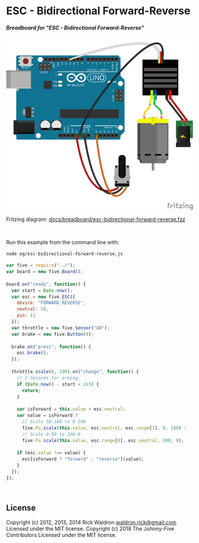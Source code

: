 <!--remove-start-->

# ESC - Bidirectional Forward-Reverse

<!--remove-end-->






##### Breadboard for "ESC - Bidirectional Forward-Reverse"



![docs/breadboard/esc-bidirectional-forward-reverse.png](breadboard/esc-bidirectional-forward-reverse.png)<br>

Fritzing diagram: [docs/breadboard/esc-bidirectional-forward-reverse.fzz](breadboard/esc-bidirectional-forward-reverse.fzz)

&nbsp;




Run this example from the command line with:
```bash
node eg/esc-bidirectional-forward-reverse.js
```


```javascript
var five = require("../");
var board = new five.Board();

board.on("ready", function() {
  var start = Date.now();
  var esc = new five.ESC({
    device: "FORWARD_REVERSE",
    neutral: 50,
    pin: 11
  });
  var throttle = new five.Sensor("A0");
  var brake = new five.Button(4);

  brake.on("press", function() {
    esc.brake();
  });

  throttle.scale(0, 100).on("change", function() {
    // 2 Seconds for arming.
    if (Date.now() - start < 2e3) {
      return;
    }

    var isForward = this.value > esc.neutral;
    var value = isForward ?
      // Scale 50-100 to 0-100
      five.Fn.scale(this.value, esc.neutral, esc.range[1], 0, 100) :
      // Scale 0-50 to 100-0
      five.Fn.scale(this.value, esc.range[0], esc.neutral, 100, 0);

    if (esc.value !== value) {
      esc[isForward ? "forward" : "reverse"](value);
    }
  });
});

```








&nbsp;

<!--remove-start-->

## License
Copyright (c) 2012, 2013, 2014 Rick Waldron <waldron.rick@gmail.com>
Licensed under the MIT license.
Copyright (c) 2018 The Johnny-Five Contributors
Licensed under the MIT license.

<!--remove-end-->
